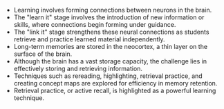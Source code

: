 - Learning involves forming connections between neurons in the brain.
- The "learn it" stage involves the introduction of new information or skills, where connections begin forming under guidance.
- The "link it" stage strengthens these neural connections as students retrieve and practice learned material independently.
- Long-term memories are stored in the neocortex, a thin layer on the surface of the brain.
- Although the brain has a vast storage capacity, the challenge lies in effectively storing and retrieving information.
- Techniques such as rereading, highlighting, retrieval practice, and creating concept maps are explored for efficiency in memory retention.
- Retrieval practice, or active recall, is highlighted as a powerful learning technique.

